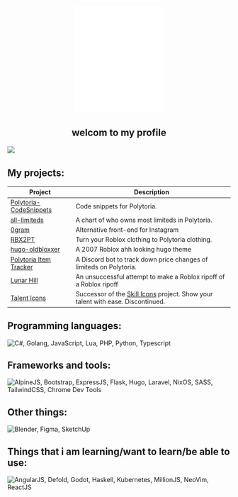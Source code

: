 <p align="center">
  <img src="https://raw.githubusercontent.com/NonsensicalOne/NonsensicalOne/refs/heads/main/logo.svg" width=200>
  <h2 align="center">welcom to my profile</h2>
  <a href="https://u8views.com/github/MakroCoded"><img src="https://u8views.com/api/v1/github/profiles/126889064/views/day-week-month-total-count.svg"></a>
</p>

## My projects:

|Project|Description|
|-|-|
|[Polytoria-CodeSnippets](https://github.com/MakroCoded/Polytoria-CodeSnippets)|Code snippets for Polytoria.|
|[all-limiteds](https://github.com/MakroCoded/all-limiteds)|A chart of who owns most limiteds in Polytoria.|
|[0gram](https://github.com/NonsensicalOne/0gram)|Alternative front-end for Instagram|
|[RBX2PT](https://github.com/MakroCoded/RBX2PT-web)|Turn your Roblox clothing to Polytoria clothing.|
|[hugo-oldbloxxer](https://github.com/MakroCoded/hugo-oldbloxxer)|A 2007 Roblox ahh looking hugo theme|
|[Polytoria Item Tracker](https://github.com/MakroCoded/polytoria-item-tracker)|A Discord bot to track down price changes of limiteds on Polytoria.|
|[Lunar Hill](https://github.com/lunar-hill)|An unsuccessful attempt to make a Roblox ripoff of a Roblox ripoff|
|[Talent Icons](https://github.com/MakroCoded/talent-icons)|Successor of the [Skill Icons](https://github.com/tandpfun/skill-icons) project. Show your talent with ease. Discontinued.|

## Programming languages:

![C#, Golang, JavaScript, Lua, PHP, Python, Typescript](https://go-skill-icons.vercel.app/api/icons?i=cs,go,js,lua,php,py,ts)

## Frameworks and tools:

![AlpineJS, Bootstrap, ExpressJS, Flask, Hugo, Laravel, NixOS, SASS, TailwindCSS, Chrome Dev Tools](https://go-skill-icons.vercel.app/api/icons?i=alpinejs,bootstrap,express,flask,hugo,laravel,nixos,sass,tailwind,chromedevtools)

## Other things:

![Blender, Figma, SketchUp](https://go-skill-icons.vercel.app/api/icons?i=blender,figma,sketchup)

## Things that i am learning/want to learn/be able to use:

![AngularJS, Defold, Godot, Haskell, Kubernetes, MillionJS, NeoVim, ReactJS](https://go-skill-icons.vercel.app/api/icons?i=angular,defold,godot,haskell,k8s,million,neovim,react)

